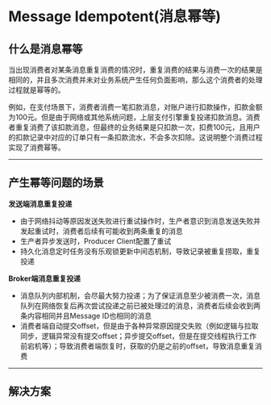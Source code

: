 # Message Idempotent(消息幂等)

## 什么是消息幂等

当出现消费者对某条消息重复消费的情况时，重复消费的结果与消费一次的结果是相同的，并且多次消费并未对业务系统产生任何负面影响，那么这个消费者的处理过程就是幂等的。

例如，在支付场景下，消费者消费一笔扣款消息，对账户进行扣款操作，扣款金额为100元。但是由于网络或其他系统问题，上层支付引擎重复投递扣款消息。消费者重复消费了该扣款消息，但最终的业务结果是只扣款一次，扣费100元，且用户的扣款记录中对应的订单只有一条扣款流水，不会多次扣除。这说明整个消费过程实现了消费幂等。

----

## 产生幂等问题的场景

**发送端消息重复投递**

- 由于网络抖动等原因发送失败进行重试操作时，生产者意识到消息发送失败并发起重试时，消费者后续有可能收到两条重复的消息
- 生产者异步发送时，Producer Client配置了重试
- 持久化消息定时任务没有乐观锁更新中间态机制，导致记录被重复捞取，重复投递

**Broker端消息重复投递**

- 消息队列内部机制，会尽最大努力投递；为了保证消息至少被消费一次，消息队列在网络恢复后再次尝试投递之前已被处理过的消息，消费者后续会收到两条内容相同并且Message ID也相同的消息
- 消费者端自动提交offset，但是由于各种异常原因提交失败（例如逻辑与拉取同步，逻辑异常没有提交offset；异步提交offset，但是在提交线程执行工作前宕机等）；导致消费者端恢复时，获取的仍是之前的offset，导致消息重复消费

----

## 解决方案